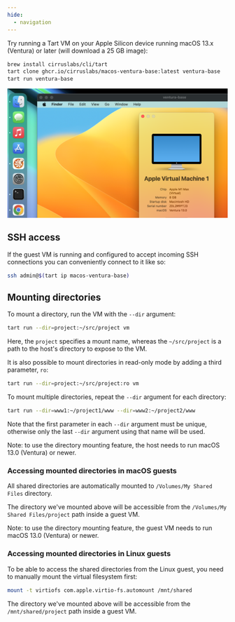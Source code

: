 ```yaml
---
hide:
  - navigation
---
```


Try running a Tart VM on your Apple Silicon device running macOS 13.x (Ventura) or later (will download a 25 GB image):

```bash
brew install cirruslabs/cli/tart
tart clone ghcr.io/cirruslabs/macos-ventura-base:latest ventura-base
tart run ventura-base
```

<p align="center">
  <img src="https://github.com/cirruslabs/tart/raw/main/Resources/TartScreenshot.png"/>
</p>

## SSH access

If the guest VM is running and configured to accept incoming SSH connections you can conveniently connect to it like so:

```bash
ssh admin@$(tart ip macos-ventura-base)
```

## Mounting directories

To mount a directory, run the VM with the `--dir` argument:

```bash
tart run --dir=project:~/src/project vm
```

Here, the `project` specifies a mount name, whereas the `~/src/project` is a path to the host's directory to expose to the VM.

It is also possible to mount directories in read-only mode by adding a third parameter, `ro`:

```bash
tart run --dir=project:~/src/project:ro vm
```

To mount multiple directories, repeat the `--dir` argument for each directory:

```bash
tart run --dir=www1:~/project1/www --dir=www2:~/project2/www
```

Note that the first parameter in each `--dir` argument must be unique, otherwise only the last `--dir` argument using that name will be used.

Note: to use the directory mounting feature, the host needs to run macOS 13.0 (Ventura) or newer.

### Accessing mounted directories in macOS guests

All shared directories are automatically mounted to `/Volumes/My Shared Files` directory.

The directory we've mounted above will be accessible from the `/Volumes/My Shared Files/project` path inside a guest VM.

Note: to use the directory mounting feature, the guest VM needs to run macOS 13.0 (Ventura) or newer.

### Accessing mounted directories in Linux guests

To be able to access the shared directories from the Linux guest, you need to manually mount the virtual filesystem first:

```bash
mount -t virtiofs com.apple.virtio-fs.automount /mnt/shared
```

The directory we've mounted above will be accessible from the `/mnt/shared/project` path inside a guest VM.


